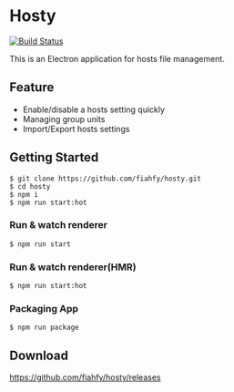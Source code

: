 # Hosty
[![Build Status](https://travis-ci.org/fiahfy/hosty.svg?branch=master)](https://travis-ci.org/fiahfy/hosty)

This is an Electron application for hosts file management.

## Feature
* Enable/disable a hosts setting quickly
* Managing group units
* Import/Export hosts settings

## Getting Started
```
$ git clone https://github.com/fiahfy/hosty.git
$ cd hosty
$ npm i
$ npm run start:hot
```

### Run & watch renderer
```
$ npm run start
```

### Run & watch renderer(HMR)
```
$ npm run start:hot
```

### Packaging App
```
$ npm run package
```

## Download
https://github.com/fiahfy/hosty/releases
